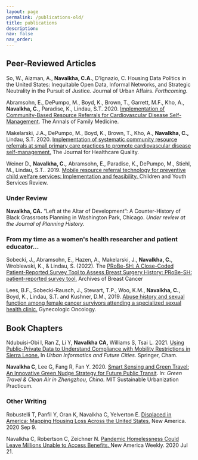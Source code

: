 ```yaml
---
layout: page
permalink: /publications-old/
title: publications
description: 
nav: false
nav_order: 
---
```


<!-- _pages/publications.md -->

<!-- Bibsearch Feature -->

<!-- {% include bib_search.liquid %} -->

<!-- <div class="publications"> -->


<!--{% bibliography %} -->
## Peer-Reviewed Articles 

So, W., Aizman, A., **Navalkha, C.A.**, D’Ignazio, C. Housing Data Politics in the United States: Inequitable Open Data, Informal Networks, and Strategic Neutrality in the Pursuit of Justice. Journal of Urban Affairs. _Forthcoming._

Abramsohn, E., DePumpo, M., Boyd, K., Brown, T., Garrett, M.F., Kho, A., **Navalkha, C.,** Paradise, K., Lindau, S.T. 2020. [Implementation of Community-Based Resource Referrals for Cardiovascular Disease Self-Management](https://www.annfammed.org/content/annalsfm/18/6/486.full.pdf). The Annals of Family Medicine. 

Makelarski, J.A., DePumpo, M., Boyd, K., Brown, T., Kho, A., **Navalkha, C.,** Lindau, S.T. 2020. [Implementation of systematic community resource referrals at small primary care practices to promote cardiovascular disease self-management.](https://journals.lww.com/jhqonline/abstract/2020/10000/implementation_of_systematic_community_resource.4.aspx) The Journal for Healthcare Quality. 

Weiner D., **Navalkha, C.,** Abramsohn, E., Paradise, K., DePumpo, M., Stiehl, M., Lindau, S.T.. 2019. [Mobile resource referral technology for preventive child welfare services: Implementation and feasibility. ](https://www.sciencedirect.com/science/article/abs/pii/S0190740919303871) Children and Youth Services Review. 


### Under Review

**Navalkha, CA.** “Left at the Altar of Development”: A Counter-History of Black Grassroots Planning in Washington Park, Chicago. _Under review at the Journal of Planning History._


### From my time as a women's health researcher and patient educator...

Sobecki, J., Abramsohn, E., Hazen, A., Makelarski, J., **Navalkha, C.**, Wroblewski, K., & Lindau, S. (2022). The [PRoBe-SH: A Close-Coded Patient-Reported Survey Tool to Assess Breast Surgery History: PRoBe-SH: patient-reported survey tool.](https://www.archbreastcancer.com/index.php/abc/article/view/619) Archives of Breast Cancer 

Lees, B.F., Sobecki-Rausch, J., Stewart, T.P., Woo, K.M., **Navalkha, C.**, Boyd, K., Lindau, S.T. and Kushner, D.M., 2019. [Abuse history and sexual function among female cancer survivors attending a specialized sexual health clinic.](https://www.gynecologiconcology-online.net/article/S0090-8258(19)30546-3/abstract) Gynecologic Oncology.


## Book Chapters 

Ndubuisi-Obi I, Ran Z, Li Y, **Navalkha CA,** Williams S, Tsai L. 2021. [Using Public-Private Data to Understand Compliance with Mobility Restrictions in Sierra Leone.](https://link.springer.com/chapter/10.1007/978-3-030-76059-5_3) In _Urban Informatics and Future Cities_. Springer, Cham. 

**Navalkha C**, Lee G, Fang R, Fan Y. 2020. [Smart Sensing and Green Travel: An Innovative Green Nudge Strategy for Future Public Transit](https://www.sul.mit.edu/zz1). In: _Green Travel & Clean Air in Zhengzhou, China._ MIT Sustainable Urbanization Practicum. 


### Other Writing

Robustelli T, Panfil Y, Oran K, Navalkha C, Yelverton E. [Displaced in America: Mapping Housing Loss Across the United States.](https://www.newamerica.org/future-property-rights/reports/displaced-america/) New America. 2020 Sep 9. 

Navalkha C, Robertson C, Zeichner N. [Pandemic Homelessness Could Leave Millions Unable to Access Benefits. ](https://www.newamerica.org/weekly/pandemic-homelessness-could-leave-millions-unable-access-public-benefits/ )New America Weekly. 2020 Jul 21. 
			 	              






</div>
